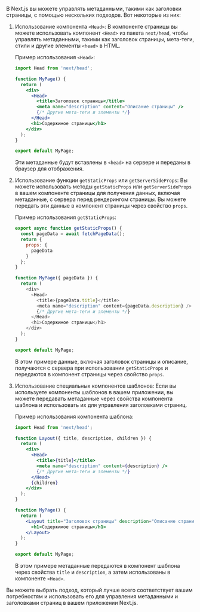 В Next.js вы можете управлять метаданными, такими как заголовки страницы, с помощью нескольких подходов. Вот некоторые из них:

1. Использование компонента `<Head>`:
   В компоненте страницы вы можете использовать компонент `<Head>` из пакета `next/head`, чтобы управлять метаданными, такими как заголовок страницы, мета-теги, стили и другие элементы `<head>` в HTML.

   Пример использования `<Head>`:

   ```jsx
   import Head from 'next/head';

   function MyPage() {
     return (
       <div>
         <Head>
           <title>Заголовок страницы</title>
           <meta name="description" content="Описание страницы" />
           {/* Другие мета-теги и элементы */}
         </Head>
         <h1>Содержимое страницы</h1>
       </div>
     );
   }

   export default MyPage;
   ```

   Эти метаданные будут вставлены в `<head>` на сервере и переданы в браузер для отображения.

2. Использование функции `getStaticProps` или `getServerSideProps`:
   Вы можете использовать методы `getStaticProps` или `getServerSideProps` в вашем компоненте страницы для получения данных, включая метаданные, с сервера перед рендерингом страницы. Вы можете передать эти данные в компонент страницы через свойство `props`.

   Пример использования `getStaticProps`:

   ```javascript
   export async function getStaticProps() {
     const pageData = await fetchPageData();
     return {
       props: {
         pageData
       }
     };
   }

   function MyPage({ pageData }) {
     return (
       <div>
         <Head>
           <title>{pageData.title}</title>
           <meta name="description" content={pageData.description} />
           {/* Другие мета-теги и элементы */}
         </Head>
         <h1>Содержимое страницы</h1>
       </div>
     );
   }

   export default MyPage;
   ```

   В этом примере данные, включая заголовок страницы и описание, получаются с сервера при использовании `getStaticProps` и передаются в компонент страницы через свойство `props`.

3. Использование специальных компонентов шаблонов:
   Если вы используете компоненты шаблонов в вашем приложении, вы можете передавать метаданные через свойства компонента шаблона и использовать их для управления заголовками страниц.

   Пример использования компонента шаблона:

   ```jsx
   import Head from 'next/head';

   function Layout({ title, description, children }) {
     return (
       <div>
         <Head>
           <title>{title}</title>
           <meta name="description" content={description} />
           {/* Другие мета-теги и элементы */}
         </Head>
         {children}
       </div>
     );
   }

   function MyPage() {
     return (
       <Layout title="Заголовок страницы" description="Описание страницы">
         <h1>Содержимое страницы</h1>
       </Layout>
     );
   }

   export default MyPage;
   ```

   В этом примере метаданные передаются в компонент шаблона через свойства `title` и `description`, а затем использованы в компоненте `<Head>`.

Вы можете выбрать подход, который лучше всего соответствует вашим потребностям и использовать его для управления метаданными и заголовками страниц в вашем приложении Next.js.
